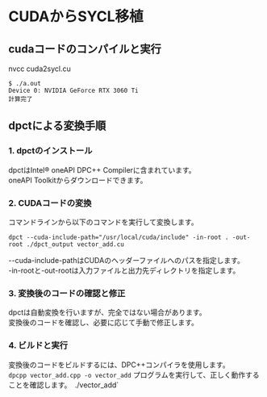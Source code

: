 # CUDAからSYCL移植

## cudaコードのコンパイルと実行
nvcc cuda2sycl.cu   
```
$ ./a.out 
Device 0: NVIDIA GeForce RTX 3060 Ti
計算完了
```

## dpctによる変換手順
### 1. dpctのインストール   
dpctはIntel® oneAPI DPC++ Compilerに含まれています。    
oneAPI Toolkitからダウンロードできます。    
### 2. CUDAコードの変換    
コマンドラインから以下のコマンドを実行して変換します。  
```
dpct --cuda-include-path="/usr/local/cuda/include" -in-root . -out-root ./dpct_output vector_add.cu
```
--cuda-include-pathはCUDAのヘッダーファイルへのパスを指定します。   
-in-rootと-out-rootは入力ファイルと出力先ディレクトリを指定します。 
### 3. 変換後のコードの確認と修正  
dpctは自動変換を行いますが、完全ではない場合があります。    
変換後のコードを確認し、必要に応じて手動で修正します。  
### 4. ビルドと実行    
変換後のコードをビルドするには、DPC++コンパイラを使用します。   
`dpcpp vector_add.cpp -o vector_add`
プログラムを実行して、正しく動作することを確認します。`
`./vector_add`
